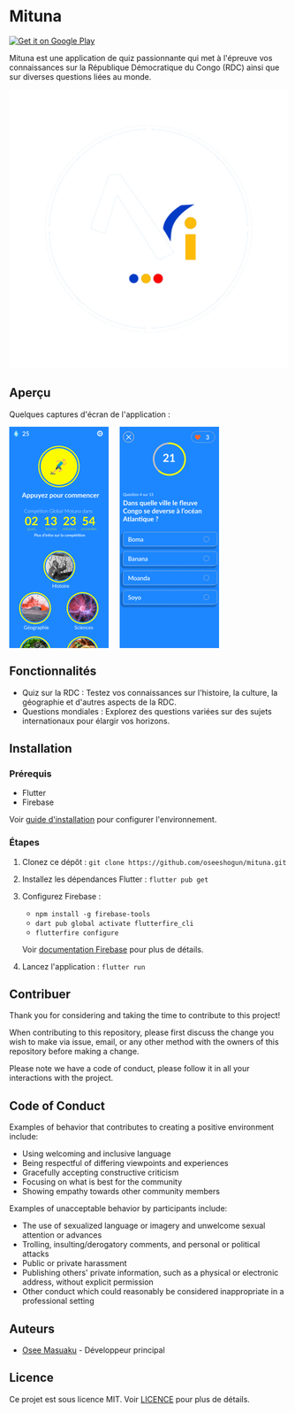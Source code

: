 # Mituna

[![Get it on Google Play](https://play.google.com/intl/en_us/badges/images/generic/en_badge_web_generic.png)](https://play.google.com/store/apps/details?id=deepcolt.com.mituna)

Mituna est une application de quiz passionnante qui met à l'épreuve vos connaissances sur la République Démocratique du Congo (RDC) ainsi que sur diverses questions liées au monde.

![Mituna Logo](assets/images/mituna.png)

## Aperçu

Quelques captures d'écran de l'application :

<div style="display: flex;">
    <img src="assets/captures/Accueil.png" alt="Accueil" width="180px" />
    <img src="assets/captures/Question.png" alt="Question" width="180px" style="margin-left: 20px" />
</div>

## Fonctionnalités

- Quiz sur la RDC : Testez vos connaissances sur l'histoire, la culture, la géographie et d'autres aspects de la RDC.
- Questions mondiales : Explorez des questions variées sur des sujets internationaux pour élargir vos horizons.

## Installation

### Prérequis

- Flutter
- Firebase

Voir [guide d'installation](docs/installation.md) pour configurer l'environnement.

### Étapes

1. Clonez ce dépôt : `git clone https://github.com/oseeshogun/mituna.git`

2. Installez les dépendances Flutter : `flutter pub get`

3. Configurez Firebase :

   - `npm install -g firebase-tools`
   - `dart pub global activate flutterfire_cli`
   - `flutterfire configure`

   Voir [documentation Firebase](https://firebase.flutter.dev/docs/overview) pour plus de détails.

4. Lancez l'application : `flutter run`

## Contribuer

Thank you for considering and taking the time to contribute to this project!

When contributing to this repository, please first discuss the change you wish to make via issue, email, or any other method with the owners of this repository before making a change.

Please note we have a code of conduct, please follow it in all your interactions with the project.

## Code of Conduct

Examples of behavior that contributes to creating a positive environment
include:

* Using welcoming and inclusive language
* Being respectful of differing viewpoints and experiences
* Gracefully accepting constructive criticism
* Focusing on what is best for the community
* Showing empathy towards other community members

Examples of unacceptable behavior by participants include:

* The use of sexualized language or imagery and unwelcome sexual attention or
advances
* Trolling, insulting/derogatory comments, and personal or political attacks
* Public or private harassment
* Publishing others' private information, such as a physical or electronic
  address, without explicit permission
* Other conduct which could reasonably be considered inappropriate in a
  professional setting

## Auteurs

- [Osee Masuaku](https://github.com/oseeshogun) - Développeur principal

## Licence

Ce projet est sous licence MIT. Voir [LICENCE](LICENSE) pour plus de détails.
